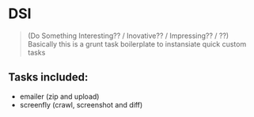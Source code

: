 # DSI
> (Do Something Interesting?? / Inovative?? / Impressing?? / ??)
> Basically this is a grunt task boilerplate to instansiate quick custom tasks

## Tasks included:

- emailer (zip and upload)
- screenfly (crawl, screenshot and diff)

